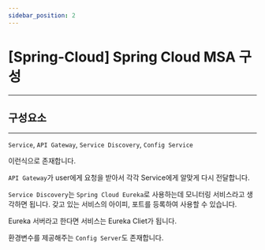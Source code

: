 ```yaml
---
sidebar_position: 2
---
```


# [Spring-Cloud] Spring Cloud MSA 구성
---

## 구성요소
---

`Service`, `API Gateway`, `Service Discovery`, `Config Service`

이런식으로 존재합니다.

`API Gateway`가 user에게 요청을 받아서 각각 Service에게 알맞게 다시 전달합니다.

`Service Discovery`는 `Spring Cloud Eureka`로 사용하는데 모니터링 서비스라고 생각하면 됩니다. 갖고 있는 서비스의 아이피, 포트를 등록하여 사용할 수 있습니다.

Eureka 서버라고 한다면 서비스는 Eureka Cliet가 됩니다.

환경변수를 제공해주는 `Config Server`도 존재합니다.
